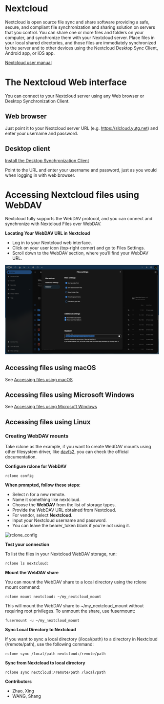 # Nextcloud

Nextcloud is open source file sync and share software providing a safe, secure, and compliant file synchronization and sharing solution on servers that you control. You can share one or more files and folders on your computer, and synchronize them with your Nextcloud server. Place files in your local shared directories, and those files are immediately synchronized to the server and to other devices using the Nextcloud Desktop Sync Client, Android app, or iOS app.

<a href="https://docs.nextcloud.com/server/latest/user_manual/en/index.html" target="_blank">Nextcloud user manual</a>

# The Nextcloud Web interface

You can connect to your Nextcloud server using any Web browser or Desktop Synchronization Client.

## Web browser

Just point it to your Nextcloud server URL (e.g. https://slcloud.yutg.net) and enter your username and password.

## Desktop client

<a href="https://nextcloud.com/install/#install-clients">Install the Desktop Synchronization Client</a>

Point to the URL and enter your username and password, just as you would when logging in with web browser.

# Accessing Nextcloud files using WebDAV

Nextcloud fully supports the WebDAV protocol, and you can connect and synchronize with Nextcloud Files over WebDAV. 

**Locating Your WebDAV URL in Nextcloud**

- Log in to your Nextcloud web interface.
- Click on your user icon (top-right corner) and go to Files Settings.
- Scroll down to the WebDAV section, where you’ll find your WebDAV URL.

![WebDAV_URL](https://github.com/Nayu-W/doc-manual-pub/blob/main/Nextcloud/pic/WebDAV_URL.png)

## Accessing files using macOS

See <a href="https://docs.nextcloud.com/server/latest/user_manual/en/files/access_webdav.html#accessing-files-using-macos">Accessing files using macOS</a>

## Accessing files using Microsoft Windows

See <a href="https://docs.nextcloud.com/server/latest/user_manual/en/files/access_webdav.html#accessing-files-using-microsoft-windows">Accessing files using Microsoft Windows</a>

## Accessing files using Linux

### Creating WebDAV mounts

Take rclone as the example, if you want to create WedDAV mounts using other filesystem driver, like <a href="https://docs.nextcloud.com/server/latest/user_manual/en/files/access_webdav.html#creating-webdav-mounts-on-the-linux-command-line">davfs2</a>, you can check the official documentation. 

**Configure rclone for WebDAV**

```
rclone config
```

**When prompted, follow these steps:**

- Select n for a new remote.
- Name it something like nextcloud.
- Choose the **WebDAV** from the list of storage types.
- Provide the WebDAV URL obtained from Nextcloud.
- For vendor, select **Nextcloud**.
- Input your Nextcloud username and password.
- You can leave the bearer_token blank if you’re not using it.

![rclone_config](https://github.com/Nayu-W/doc-manual-pub/blob/main/Nextcloud/pic/rclone_config.png)

**Test your connection**

To list the files in your Nextcloud WebDAV storage, run:
```
rclone ls nextcloud:
```

**Mount the WebDAV share**

You can mount the WebDAV share to a local directory using the rclone mount command:
```
rclone mount nextcloud: ~/my_nextcloud_mount
```

This will mount the WebDAV share to ~/my_nextcloud_mount without requiring root privileges.
To unmount the share, use fusermount:
```
fusermount -u ~/my_nextcloud_mount
```

**Sync Local Directory to Nextcloud**

If you want to sync a local directory (/local/path) to a directory in Nextcloud (/remote/path), use the following command:
```
rclone sync /local/path nextcloud:/remote/path
```

**Sync from Nextcloud to local directory**

```
rclone sync nextcloud:/remote/path /local/path
```




**Contributors**

- Zhao, Xing
- WANG, Shang

